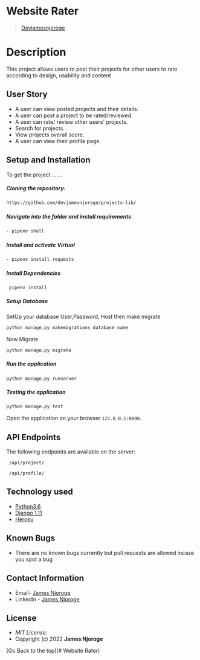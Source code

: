 # Website Rater

>[Devjamesnjoroge](https://github.com/devjamesnjoroge)  
  
# Description  
This project allows users to post their projects for other users to rate according to design, usability and content 

 
## User Story  
  
* A user can view posted projects and their details.  
* A user can post a project to be rated/reviewed. 
* A user can rate/ review other users' projects.  
* Search for projects.  
* View projects overall score.
* A user can view their profile page.  
  

  
## Setup and Installation  
To get the project .......  
  
##### Cloning the repository:  
 ```bash 
https://github.com/devjamesnjoroge/projects-lib/
```
##### Navigate into the folder and install requirements  
 ```bash 
 - pipenv shell
```
##### Install and activate Virtual  
 ```bash 
- pipenv install requests
```  
##### Install Dependencies  
 ```bash 
  pipenv install 
```  
 ##### Setup Database  
  SetUp your database User,Password, Host then make migrate  
 ```bash 
python manage.py makemigrations database name
 ``` 
 Now Migrate  
 ```bash 
 python manage.py migrate 
```
##### Run the application  
 ```bash 
 python manage.py runserver 
``` 
##### Testing the application  
 ```bash 
 python manage.py test 
```
Open the application on your browser `127.0.0.1:8000`.  
  
 ## API Endpoints

The following endpoints are available on the server:

```
 /api/project/
```

```
 /api/profile/
 ```

## Technology used  
  
* [Python3.6](https://www.python.org/)  
* [Django 1.11](https://docs.djangoproject.com/en/2.2/)  
* [Heroku](https://heroku.com)  
  
  
## Known Bugs  
* There are no known bugs currently but pull requests are allowed incase you spot a bug  
  
## Contact Information   


-   Email- [James Njoroge](mailto:developerjaymmy@gmail.com)
-   Linkedin - [James Njoroge](https://www.linkedin.com/in/devjamesnjoroge/)
  
## License 

* *MIT License:*
* Copyright (c) 2022 **James Njoroge**

[Go Back to the top](# Website Rater)